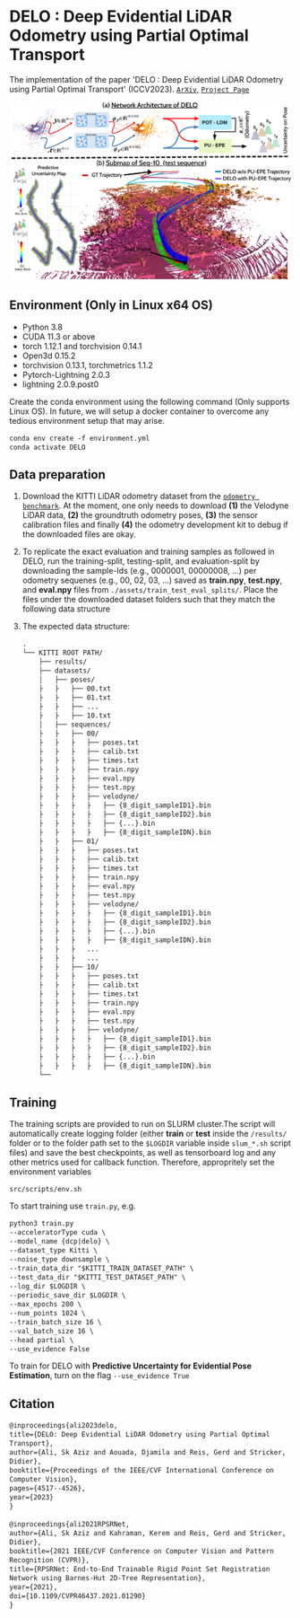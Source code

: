 # DELO : Deep Evidential LiDAR Odometry using Partial Optimal Transport

The implementation of the paper 'DELO : Deep Evidential LiDAR Odometry using Partial Optimal Transport' (ICCV2023). [`ArXiv`](https://arxiv.org/pdf/2308.07153.pdf), [`Project Page`](https://skazizali.com/delo.github.io/)

![pipeline](assets/img/DELO_Overview.png)

## Environment (Only in Linux x64 OS)
- Python 3.8
- CUDA 11.3 or above
- torch 1.12.1 and torchvision 0.14.1
- Open3d 0.15.2
- torchvision 0.13.1, torchmetrics 1.1.2
- Pytorch-Lightning 2.0.3
- lightning 2.0.9.post0

Create the conda environment using the following command (Only supports Linux OS). In future, we will setup a docker container to overcome any tedious environment setup that may arise.
```
conda env create -f environment.yml
conda activate DELO
```

  

## Data preparation
1. Download the KITTI LiDAR odometry dataset from the [`odometry benchmark`](https://www.cvlibs.net/datasets/kitti/eval_odometry.php). At the moment, one only needs to download **(1)** the Velodyne LiDAR data, **(2)** the groundtruth odometry poses, **(3)** the sensor calibration files and finally **(4)** the odometry development kit to debug if the downloaded files are okay. 

2. To replicate the exact evaluation and training samples as followed in DELO, run the training-split, testing-split, and evaluation-split by downloading the sample-Ids (e.g., 0000001, 00000008, ...) per odometry sequenes (e.g., 00, 02, 03, ...) saved as **train.npy**, **test.npy**, and **eval.npy** files from `./assets/train_test_eval_splits/`. Place the files under the downloaded dataset folders such that they match the following data structure

3. The expected data structure: 
    ```
    .
    └── KITTI ROOT PATH/
        ├── results/   
        ├── datasets/
        │   ├── poses/
        ├   ├   ├── 00.txt
        ├   ├   ├── 01.txt
        ├   ├   ├── ...
        ├   ├   ├── 10.txt      
        │   ├── sequences/
        ├   ├   ├── 00/
        ├   ├   ├   ├── poses.txt
        ├   ├   ├   ├── calib.txt
        ├   ├   ├   ├── times.txt
        ├   ├   ├   ├── train.npy
        ├   ├   ├   ├── eval.npy
        ├   ├   ├   ├── test.npy
        ├   ├   ├   ├── velodyne/
        ├   ├   ├   ├   ├── {8_digit_sampleID1}.bin
        ├   ├   ├   ├   ├── {8_digit_sampleID2}.bin
        ├   ├   ├   ├   ├── {...}.bin
        ├   ├   ├   ├   ├── {8_digit_sampleIDN}.bin
        ├   ├   ├── 01/
        ├   ├   ├   ├── poses.txt
        ├   ├   ├   ├── calib.txt
        ├   ├   ├   ├── times.txt
        ├   ├   ├   ├── train.npy
        ├   ├   ├   ├── eval.npy
        ├   ├   ├   ├── test.npy
        ├   ├   ├   ├── velodyne/
        ├   ├   ├   ├   ├── {8_digit_sampleID1}.bin
        ├   ├   ├   ├   ├── {8_digit_sampleID2}.bin
        ├   ├   ├   ├   ├── {...}.bin
        ├   ├   ├   ├   ├── {8_digit_sampleIDN}.bin
        ├   ├   ├   ...
        ├   ├   ├   ...
        ├   ├   ├── 10/
        ├   ├   ├   ├── poses.txt
        ├   ├   ├   ├── calib.txt
        ├   ├   ├   ├── times.txt
        ├   ├   ├   ├── train.npy
        ├   ├   ├   ├── eval.npy
        ├   ├   ├   ├── test.npy
        ├   ├   ├   ├── velodyne/
        ├   ├   ├   ├   ├── {8_digit_sampleID1}.bin
        ├   ├   ├   ├   ├── {8_digit_sampleID2}.bin
        ├   ├   ├   ├   ├── {...}.bin
        ├   ├   ├   ├   ├── {8_digit_sampleIDN}.bin        
        └── 
    ```

## Training
The training scripts are provided to run on SLURM cluster.The script will automatically create logging folder (either **train** or **test** inside the `/results/` folder or to the folder path set to the `$LOGDIR` variable inside `slum_*.sh` script files) and save the best checkpoints, as well as tensorboard log and any other metrics used for callback function. Therefore, appropritely set the environment variables 
```
src/scripts/env.sh
```
To start training use `train.py`, e.g.
```
python3 train.py 
--acceleratorType cuda \
--model_name {dcp|delo} \ 
--dataset_type Kitti \
--noise_type downsample \ 
--train_data_dir "$KITTI_TRAIN_DATASET_PATH" \ 
--test_data_dir "$KITTI_TEST_DATASET_PATH" \
--log_dir $LOGDIR \
--periodic_save_dir $LOGDIR \ 
--max_epochs 200 \
--num_points 1024 \
--train_batch_size 16 \ 
--val_batch_size 16 \
--head partial \
--use_evidence False
```

To train for DELO with **Predictive Uncertainty for Evidential Pose Estimation**, turn on the flag `--use_evidence True` 


## Citation
```
@inproceedings{ali2023delo,
title={DELO: Deep Evidential LiDAR Odometry using Partial Optimal Transport},
author={Ali, Sk Aziz and Aouada, Djamila and Reis, Gerd and Stricker, Didier},
booktitle={Proceedings of the IEEE/CVF International Conference on Computer Vision},
pages={4517--4526},
year={2023}
}

@inproceedings{ali2021RPSRNet,
author={Ali, Sk Aziz and Kahraman, Kerem and Reis, Gerd and Stricker, Didier},
booktitle={2021 IEEE/CVF Conference on Computer Vision and Pattern Recognition (CVPR)},
title={RPSRNet: End-to-End Trainable Rigid Point Set Registration Network using Barnes-Hut 2D-Tree Representation},
year={2021},
doi={10.1109/CVPR46437.2021.01290}
} 
```
